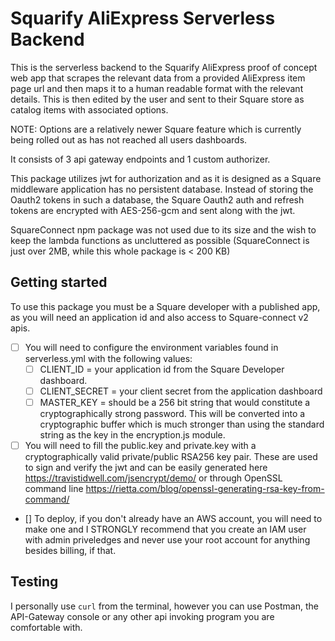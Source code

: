 # Squarify AliExpress Serverless Backend

This is the serverless backend to the Squarify AliExpress proof of concept web app that scrapes the relevant data from a provided AliExpress item page url and then maps it to a human readable format with the relevant details. This is then edited by the user and sent to their Square store as catalog items with associated options.

NOTE: Options are a relatively newer Square feature which is currently being rolled out as has not reached all users dashboards.

It consists of 3 api gateway endpoints and 1 custom authorizer.

This package utilizes jwt for authorization and as it is designed as a Square middleware application has no persistent database. Instead of storing the Oauth2 tokens in such a database, the Square Oauth2 auth and refresh tokens are encrypted with AES-256-gcm and sent along with the jwt.

SquareConnect npm package was not used due to its size and the wish to keep the lambda functions as uncluttered as possible (SquareConnect is just over 2MB, while this whole package is < 200 KB)

## Getting started

To use this package you must be a Square developer with a published app, as you will need an application id and also access to Square-connect v2 apis.

- [ ] You will need to configure the environment variables found in serverless.yml with the following values:
    - [ ] CLIENT_ID = your application id from the Square Developer dashboard.
    - [ ] CLIENT_SECRET = your client secret from the application dashboard
    - [ ] MASTER_KEY = should be a 256 bit string that would constitute a cryptographically strong password. This will be converted into a cryptographic buffer which is much stronger than using the standard string as the key in the encryption.js module.

- [ ] You will need to fill the public.key and private.key with a cryptographically valid private/public RSA256 key pair. These are used to sign and verify the jwt and can be easily generated here https://travistidwell.com/jsencrypt/demo/ or through OpenSSL command line https://rietta.com/blog/openssl-generating-rsa-key-from-command/

- [] To deploy, if you don't already have an AWS account, you will need to make one and I STRONGLY recommend that you create an IAM user with admin priveledges and never use your root account for anything besides billing, if that.

## Testing

I personally use `curl` from the terminal, however you can use Postman, the API-Gateway console or any other api invoking program you are comfortable with.

